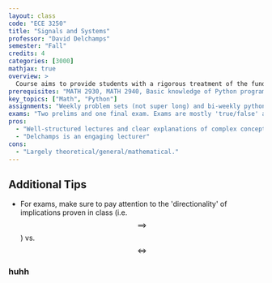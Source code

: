 ```yaml
---
layout: class
code: "ECE 3250"
title: "Signals and Systems"
professor: "David Delchamps"
semester: "Fall"
credits: 4
categories: [3000]
mathjax: true
overview: >
  Course aims to provide students with a rigorous treatment of the fundamentals of discrete- and continuous-time signals and systems. The course makes use of sophisticated tools such as vector spaces of signals (e.g. bounded, summable, and square-summable signals) and orthogonal expansions in Hilbert space in addition to covering standard material on time- and frequency-domain analysis of signals and systems, including discrete- and continuous-time convolution, Fourier series, continuous- and discrete-time Fourier transforms, sampling theory, the DFT and FFT, and spectrograms. Homework assignments include a computational component where appropriate.
prerequisites: "MATH 2930, MATH 2940, Basic knowledge of Python programming"
key_topics: ["Math", "Python"]
assignments: "Weekly problem sets (not super long) and bi-weekly python programming 'labs' (not super long either)"
exams: "Two prelims and one final exam. Exams are mostly 'true/false' and are very fair."
pros:
  - "Well-structured lectures and clear explanations of complex concepts."
  - "Delchamps is an engaging lecturer"
cons:
  - "Largely theoretical/general/mathematical."
---
```


## Additional Tips

- For exams, make sure to pay attention to the 'directionality' of implications proven in class (i.e. $$\implies$$) vs. $$\iff$$

### huhh
